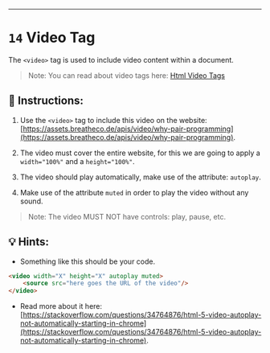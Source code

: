 ---

# `14` Video Tag

The `<video>` tag is used to include video content within a document.

> Note: You can read about video tags here: [Html Video Tags](https://www.w3schools.com/tags/tag_video.asp)

## 📝 Instructions:

1. Use the `<video>` tag to include this video on the website: [https://assets.breatheco.de/apis/video/why-pair-programming](https://assets.breatheco.de/apis/video/why-pair-programming).

2. The video must cover the entire website, for this we are going to apply a `width="100%"` and a `height="100%"`.

3. The video should play automatically, make use of the attribute: `autoplay`.

4. Make use of the attribute `muted` in order to play the video without any sound.

> Note: The video MUST NOT have controls: play, pause, etc.

## 💡 Hints:

+ Something like this should be your code.

```html
<video width="X" height="X" autoplay muted>
	<source src="here goes the URL of the video"/>
</video>
```

+ Read more about it here: [https://stackoverflow.com/questions/34764876/html-5-video-autoplay-not-automatically-starting-in-chrome](https://stackoverflow.com/questions/34764876/html-5-video-autoplay-not-automatically-starting-in-chrome).